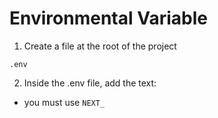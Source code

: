 # Environmental Variable
1. Create a file at the root of the project
```
.env
```
2. Inside the .env file, add the text:
- you must use `NEXT_`